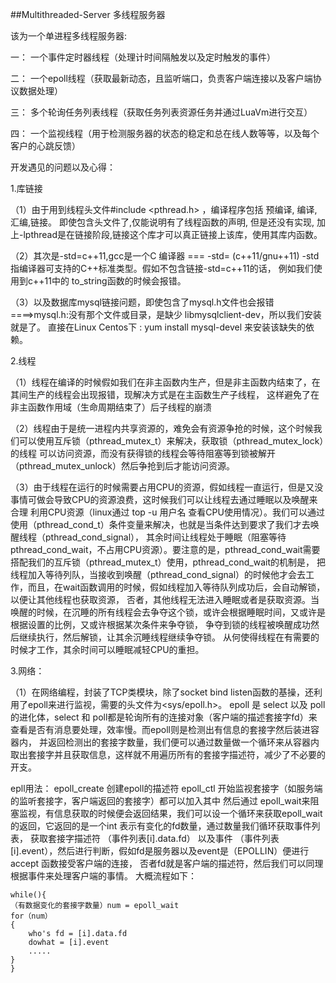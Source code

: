 ##Multithreaded-Server
多线程服务器

该为一个单进程多线程服务器:

一： 一个事件定时器线程（处理计时间隔触发以及定时触发的事件）

二： 一个epoll线程（获取最新动态，且监听端口，负责客户端连接以及客户端协议数据处理）

三： 多个轮询任务列表线程（获取任务列表资源任务并通过LuaVm进行交互）

四： 一个监视线程（用于检测服务器的状态的稳定和总在线人数等等，以及每个客户的心跳反馈）



开发遇见的问题以及心得：

1.库链接

（1）由于用到线程头文件#include <pthread.h> ，编译程序包括 预编译, 编译,汇编,链接。
即使包含头文件了,仅能说明有了线程函数的声明, 但是还没有实现, 加上-lpthread是在链接阶段,链接这个库才可以真正链接上该库，使用其库内函数。

（2）其次是-std=c++11,gcc是一个C 编译器 === -std= (c++11/gnu++11) -std指编译器可支持的C++标准类型。假如不包含链接-std=c++11的话，
例如我们使用到c++11中的 to_string函数的时候会报错。

（3）以及数据库mysql链接问题，即使包含了mysql.h文件也会报错====>mysql.h:没有那个文件或目录，是缺少 libmysqlclient-dev，所以我们安装就是了。
直接在Linux Centos下 : yum install mysql-devel 来安装该缺失的依赖。


2.线程

（1）线程在编译的时候假如我们在非主函数内生产，但是非主函数内结束了，在其间生产的线程会出现报错，现解决方式是在主函数生产子线程，
这样避免了在非主函数作用域（生命周期结束了）后子线程的崩溃

（2）线程由于是统一进程内共享资源的，难免会有资源争抢的时候，这个时候我们可以使用互斥锁（pthread_mutex_t）来解决，获取锁（pthread_mutex_lock）的线程
可以访问资源，而没有获得锁的线程会等待阻塞等到锁被解开（pthread_mutex_unlock）然后争抢到后才能访问资源。

（3）由于线程在运行的时候需要占用CPU的资源，假如线程一直运行，但是又没事情可做会导致CPU的资源浪费，这时候我们可以让线程去通过睡眠以及唤醒来合理
利用CPU资源（linux通过 top -u 用户名 查看CPU使用情况）。我们可以通过使用（pthread_cond_t）条件变量来解决，也就是当条件达到要求了我们才去唤醒线程（pthread_cond_signal），
其余时间让线程处于睡眠（阻塞等待pthread_cond_wait，不占用CPU资源）。要注意的是，pthread_cond_wait需要搭配我们的互斥锁（pthread_mutex_t）使用，pthread_cond_wait的机制是，
把线程加入等待列队，当接收到唤醒（pthread_cond_signal）的时候他才会去工作，而且，在wait函数调用的时候，假如线程加入等待队列成功后，会自动解锁，以便让其他线程也获取资源，
否者，其他线程无法进入睡眠或者是获取资源。当唤醒的时候，在沉睡的所有线程会去争夺这个锁，或许会根据睡眠时间，又或许是根据设置的比例，又或许根据某次条件来争夺锁，
争夺到锁的线程被唤醒成功然后继续执行，然后解锁，让其余沉睡线程继续争夺锁。 从何使得线程在有需要的时候才工作，其余时间可以睡眠减轻CPU的重担。


3.网络：

（1）在网络编程，封装了TCP类模块，除了socket bind listen函数的基操，还利用了epoll来进行监视，需要的头文件为<sys/epoll.h>。
epoll 是 select 以及 poll 的进化体，select 和 poll都是轮询所有的连接对象（客户端的描述套接字fd）来查看是否有消息要处理，效率慢。而epoll则是检测出有信息的套接字然后装进容器内，
并返回检测出的套接字数量，我们便可以通过数量做一个循环来从容器内取出套接字并且获取信息，这样就不用遍历所有的套接字描述符，减少了不必要的开支。

epll用法：
epoll_create 创建epoll的描述符
epoll_ctl 开始监视套接字（如服务端的监听套接字，客户端返回的套接字）都可以加入其中
然后通过 epoll_wait来阻塞监视，有信息获取的时候便会返回结果，我们可以设一个循环来获取epoll_wait的返回，它返回的是一个int 表示有变化的fd数量，通过数量我们循环获取事件列表，
获取套接字描述符 （事件列表[i].data.fd） 以及事件 （事件列表[i].event），然后进行判断，假如fd是服务器以及event是（EPOLLIN）便进行 accept 函数接受客户端的连接，
否者fd就是客户端的描述符，然后我们可以同理根据事件来处理客户端的事情。
大概流程如下：
	
	while(){
	（有数据变化的套接字数量）num = epoll_wait
 	for（num）
	{
		who's fd = [i].data.fd
		dowhat = [i].event
		.....
	}
 	}
